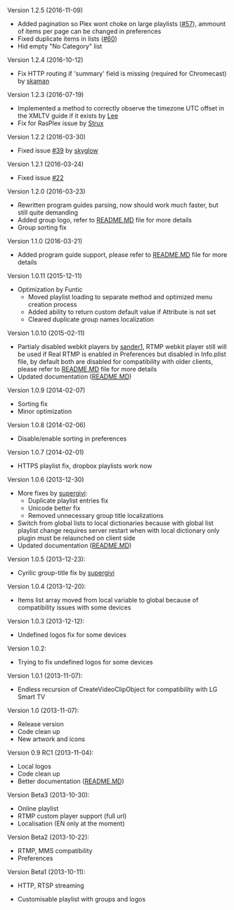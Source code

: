Version 1.2.5 (2016-11-09)
* Added pagination so Plex wont choke on large playlists ([#57](https://github.com/Cigaras/IPTV.bundle/issues/57)), ammount of items per page can be changed in preferences
* Fixed duplicate items in lists ([#60](https://github.com/Cigaras/IPTV.bundle/issues/60))
* Hid empty "No Category" list

Version 1.2.4 (2016-10-12)
* Fix HTTP routing if 'summary' field is missing (required for Chromecast) by [skaman](https://github.com/Cigaras/IPTV.bundle/commit/7d7a9d5727d94c785df94c836116f2ca39336142)

Version 1.2.3 (2016-07-19)
* Implemented a method to correctly observe the timezone UTC offset in the XMLTV guide if it exists by [Lee](https://github.com/Cigaras/IPTV.bundle/commit/181169aeacfc5ee3af3e91a41cd12ad94afafb6f)
* Fix for RasPlex issue by [Strux](https://github.com/Cigaras/IPTV.bundle/commit/40056ecbdcfc41de27d3ad36d287b4cc84a49345)

Version 1.2.2 (2016-03-30)
* Fixed issue [#39](https://github.com/Cigaras/IPTV.bundle/issues/39) by [skyglow](https://github.com/skyglow)

Version 1.2.1 (2016-03-24)
* Fixed issue [#22](https://github.com/Cigaras/IPTV.bundle/issues/22)

Version 1.2.0 (2016-03-23)
* Rewritten program guides parsing, now should work much faster, but still quite demanding
* Added group logo, refer to [README.MD](https://github.com/Cigaras/IPTV.bundle#program-guide) file for more details
* Group sorting fix

Version 1.1.0 (2016-03-21)
* Added program guide support, please refer to [README.MD](https://github.com/Cigaras/IPTV.bundle#program-guide) file for more details

Version 1.0.11 (2015-12-11)
* Optimization by Funtic
  * Moved playlist loading to separate method and optimized menu creation process
  * Added ability to return custom default value if Attribute is not set
  * Cleared duplicate group names localization

Version 1.0.10 (2015-02-11)
* Partialy disabled webkit players by [sander1](https://github.com/sander1), RTMP webkit player still will be used if Real RTMP is enabled in Preferences but disabled in Info.plist file, by default both are disabled for compatibility with older clients, please refer to [README.MD](https://github.com/Cigaras/IPTV.bundle#supported-protocols) file for more details
* Updated documentation ([README.MD])

Version 1.0.9 (2014-02-07)
* Sorting fix
* Minor optimization

Version 1.0.8 (2014-02-06)
* Disable/enable sorting in preferences

Version 1.0.7 (2014-02-01)
* HTTPS playlist fix, dropbox playlists work now

Version 1.0.6 (2013-12-30)
* More fixes by [supergivi](https://github.com/supergivi):
  * Duplicate playlist entries fix
  * Unicode better fix
  * Removed unnecessary group title localizations
* Switch from global lists to local dictionaries because with global list playlist change requires server restart when with local dictionary only plugin must be relaunched on client side
* Updated documentation ([README.MD])

Version 1.0.5 (2013-12-23):
* Cyrilic group-title fix by [supergivi](https://github.com/supergivi)

Version 1.0.4 (2013-12-20):
* Items list array moved from local variable to global because of compatibility issues with some devices

Version 1.0.3 (2013-12-12):
* Undefined logos fix for some devices

Version 1.0.2:
* Trying to fix undefined logos for some devices

Version 1.0.1 (2013-11-07):
* Endless recursion of CreateVideoClipObject for compatibility with LG Smart TV

Version 1.0 (2013-11-07):
* Release version
* Code clean up
* New artwork and icons

Version 0.9 RC1 (2013-11-04):
* Local logos
* Code clean up
* Better documentation ([README.MD])

Version Beta3 (2013-10-30):
* Online playlist
* RTMP custom player support (full url)
* Localisation (EN only at the moment)

Version Beta2 (2013-10-22):
* RTMP, MMS compatibility
* Preferences

Version Beta1 (2013-10-11):
* HTTP, RTSP streaming
* Customisable playlist with groups and logos

  [README.MD]: https://github.com/Cigaras/IPTV.bundle#plex-media-server-plugin-to-play-network-streams-aka-iptv-from-a-m3u-playlist
